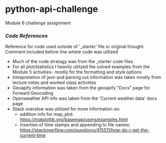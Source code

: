 # python-api-challenge
Module 6 challenge assignment

### *Code References*
Reference for code used outside of '_starter' file or original thought.  Comment included before line where code was utilized
* Much of the code stratagy was from the _starter code files
* For all plot/statistics I heavily utilized the solved examples from the Module 5 activities- mostly for the formatting and style options
* Intrepretation of json and parsing out information was taken mostly from lecture notes and worked class activities
* Geoapify information was taken from the geoapify "Docs" page for Forward Geocoding
* Openweather API info was taken from the 'Current weather data' docs page
* Stack overslow was utilized for more information on:
    - addition info for map_plot: https://matplotlib.org/basemap/users/examples.html
    - insertion of time stamps and appending to file names: https://stackoverflow.com/questions/415511/how-do-i-get-the-current-time
